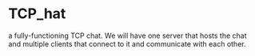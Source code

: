 # TCP_hat
a fully-functioning TCP chat. We will have one server that hosts the chat and multiple clients that connect to it and communicate with each other.
